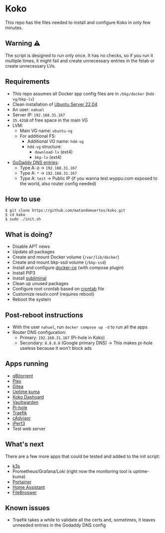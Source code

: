 # Koko
This repo has the files needed to install and configure Koko in only few minutes.

## Warning :warning:
The script is designed to run only once. It has no checks, so if you run it multiple times, it might fail and create unnecessary entries in the fstab or create unnecessary LVs.

## Requirements
- This repo assumes all Docker app config files are in `/bkp/docker` (`hdd-vg/bkp-lv`)
- Clean installation of [Ubuntu Server 22.04](https://ubuntu.com/download/server)
- An user: `nahuel`
- Server IP: `192.168.31.167`
- `35.42GB` of free space in the main VG
- LVM:
  - Main VG name: `ubuntu-vg`
  - For additional FS:
    - Additional VG name: `hdd-vg`
    - `hdd-vg` structure:
      - `download-lv` (ext4)
      - `bkp-lv` (ext4)
- [GoDaddy DNS entries](https://dcc.godaddy.com/control/wyppu.com/dns?plid=1):
  - Type A: `@` -> `192.168.31.167`
  - Type A: `*` -> `192.168.31.167`
  - Type A: `test` -> Public IP (if you wanna test.wyppu.com exposed to the world, also router config needed)

## How to use
```
$ git clone https://github.com/matandomuertos/koko.git
$ cd koko
$ sudo ./init.sh
```

## What is doing?
- Disable APT news
- Update all packages
- Create and mount Docker volume (`/var/lib/docker`)
- Create and mount bkp-ssd volume (`/bkp-ssd`)
- Install and configure [docker-ce](https://docs.docker.com/engine/install/ubuntu/) (with compose plugin)
- Install PIP3
- Install [subliminal](https://github.com/Diaoul/subliminal)
- Clean up unused packages
- Configure root crontab based on [crontab](https://github.com/matandomuertos/koko/blob/main/crontab) file
- Customize resolv.conf (requires reboot)
- Reboot the system

## Post-reboot instructions
- With the user `nahuel`, run `docker compose up -d` to run all the apps
- Router DNS configuration:
  - Primary: `192.168.31.167` (Pi-hole in Koko)
  - Secondary: `8.8.8.8` (Google primary DNS) -> This makes pi-hole useless because it won't block ads

## Apps running
- [qBitorrent](https://hub.docker.com/r/linuxserver/qbittorrent)
- [Plex](https://hub.docker.com/r/linuxserver/plex)
- [Gitea](https://hub.docker.com/r/gitea/gitea)
- [Uptime kuma](https://hub.docker.com/r/louislam/uptime-kuma)
- [Koko Dashoard](https://github.com/matandomuertos/koko-dashboard)
- [Vaultwarden](https://github.com/dani-garcia/vaultwarden)
- [Pi-hole](https://github.com/pi-hole/docker-pi-hole) 
- [Traefik](https://github.com/traefik/traefik)
- [cAdvisor](https://github.com/google/cadvisor)
- [iPerf3](https://github.com/nerdalert/iperf3)
- Test web server

## What's next
There are a few more apps that could be tested and added to the init script:
- [k3s](https://github.com/k3s-io/k3s)
- Prometheus/Grafana/Loki (right now the monitoring tool is uptime-kuma)
- [Portainer](https://github.com/portainer/portainer)
- [Home Assistant](https://github.com/home-assistant)
- [FileBroswer](https://github.com/filebrowser/filebrowser)

## Known issues
- Traefik takes a while to validate all the certs and, sometimes, it leaves unneeded entries in the Godaddy DNS config

